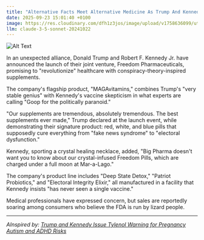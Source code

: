 ```yaml
---
title: "Alternative Facts Meet Alternative Medicine As Trump And Kennedy Launch 'Freedom Pharmaceuticals'"
date: 2025-09-23 15:01:40 +0100
image: https://res.cloudinary.com/dfh1z3jos/image/upload/v1758636099/utlbtoqphc1ieckliozr.jpg
llm: claude-3-5-sonnet-20241022
---
```

![Alt Text](https://res.cloudinary.com/dfh1z3jos/image/upload/v1758636099/utlbtoqphc1ieckliozr.jpg "A vintage-style pharmacy counter split dramatically down the middle: one side pristine and clinical, the other side a chaotic carnival of conspiracy. Donald Trump, wearing a white lab coat and MAGA-branded safety goggles, stands next to Robert F. Kennedy Jr., both mixing colorful, suspicious liquids in oversized beakers. Shelves behind them are lined with bottles labeled with wildly exaggerated medical claims, some glowing with an unnatural neon light. The scene is shot with a high-contrast, slightly distorted photographic style that emphasizes the absurdity, like a fever dream of alternative medicine and political propaganda. Dramatic side lighting casts long, dramatic shadows that make the entire scene feel like a surreal medical theater.")

In an unexpected alliance, Donald Trump and Robert F. Kennedy Jr. have announced the launch of their joint venture, Freedom Pharmaceuticals, promising to "revolutionize" healthcare with conspiracy-theory-inspired supplements.

The company's flagship product, "MAGAvitamins," combines Trump's "very stable genius" with Kennedy's vaccine skepticism in what experts are calling "Goop for the politically paranoid."

"Our supplements are tremendous, absolutely tremendous. The best supplements ever made," Trump declared at the launch event, while demonstrating their signature product: red, white, and blue pills that supposedly cure everything from "fake news syndrome" to "electoral dysfunction."

Kennedy, sporting a crystal healing necklace, added, "Big Pharma doesn't want you to know about our crystal-infused Freedom Pills, which are charged under a full moon at Mar-a-Lago."

The company's product line includes "Deep State Detox," "Patriot Probiotics," and "Electoral Integrity Elixir," all manufactured in a facility that Kennedy insists "has never seen a single vaccine."

Medical professionals have expressed concern, but sales are reportedly soaring among consumers who believe the FDA is run by lizard people.

---
*AInspired by: [Trump and Kennedy Issue Tylenol Warning for Pregnancy Autism and ADHD Risks](https://twitter.com/search?q=Trump%20and%20Kennedy%20Issue%20Tylenol%20Warning%20for%20Pregnancy%20Autism%20and%20ADHD%20Risks)*
